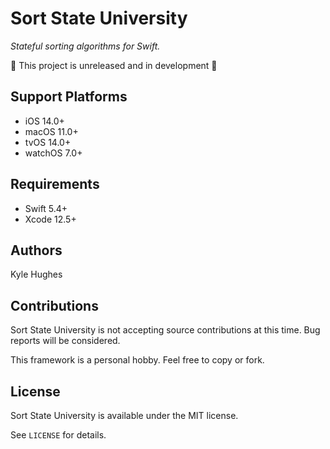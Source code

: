 # Sort State University

*Stateful sorting algorithms for Swift.*

🚧 This project is unreleased and in development 🚧

## Support Platforms

- iOS 14.0+
- macOS 11.0+
- tvOS 14.0+
- watchOS 7.0+

## Requirements

- Swift 5.4+
- Xcode 12.5+

## Authors

Kyle Hughes

## Contributions

Sort State University is not accepting source contributions at this time. Bug reports will be considered.

This framework is a personal hobby. Feel free to copy or fork.

## License

Sort State University is available under the MIT license. 

See `LICENSE` for details.
